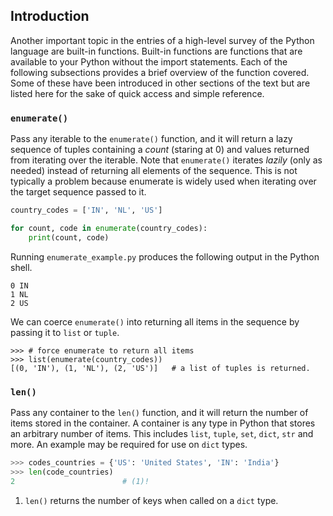 ## Introduction
Another important topic in the entries of a high-level survey of the Python language 
are built-in functions.  Built-in functions are functions that are available to your 
Python without the import statements. Each of the following subsections provides a 
brief overview of the function covered. Some of these have been introduced in 
other sections of the text but are listed here for the sake of quick access and simple 
reference.

### `enumerate()`
Pass any iterable to the `enumerate()` function, and it will return a lazy sequence of 
tuples containing a *count* (staring at 0) and values returned from iterating over the 
iterable. Note that `enumerate()` iterates *lazily* (only as needed) instead of 
returning all elements of the sequence. This is not typically a problem because 
enumerate is widely used when iterating over the target sequence passed to it. 

```py title="enumerate_example.py"
country_codes = ['IN', 'NL', 'US']

for count, code in enumerate(country_codes):
    print(count, code)
```

Running `enumerate_example.py` produces the following output in the Python shell.

```pycon title="enumerate_example.py output"
0 IN
1 NL
2 US
```

We can coerce `enumerate()` into returning all items in the sequence by passing it to 
`list` or `tuple`. 

```pycon
>>> # force enumerate to return all items
>>> list(enumerate(country_codes))
[(0, 'IN'), (1, 'NL'), (2, 'US')]   # a list of tuples is returned.
```


### `len()`
Pass any container to the `len()` function, and it will return the number of items 
stored in the container. A container is any type in Python that stores an arbitrary 
number of items.  This includes `list`, `tuple`, `set`, `dict`, `str` and more.  An 
example may be required for use on `dict` types. 

```py
>>> codes_countries = {'US': 'United States', 'IN': 'India'}
>>> len(code_countries)
2                        # (1)!
```

1. `len()` returns the number of keys when called on a `dict` type.


